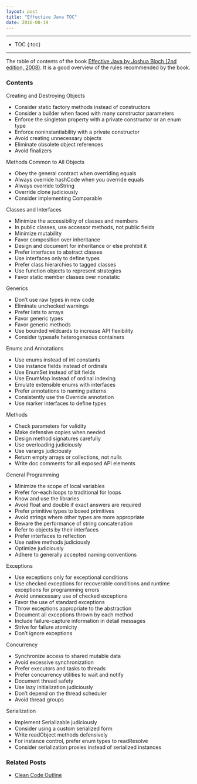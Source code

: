 ```yaml
---
layout: post
title: "Effective Java TOC"
date: 2016-08-19
---
```


***

* TOC
{:toc}

***

The table of contents of the book [Effective Java by Joshua Bloch (2nd edition, 2008)](https://www.amazon.com/Effective-Java-2nd-Joshua-Bloch/dp/3). It is a good overview of the rules recommended by the book.

### Contents

Creating and Destroying Objects

* Consider static factory methods instead of constructors 
* Consider a builder when faced with many constructor parameters 
* Enforce the singleton property with a private constructor or an enum type 
* Enforce noninstantiability with a private constructor 
* Avoid creating unnecessary objects 
* Eliminate obsolete object references 
* Avoid finalizers 

Methods Common to All Objects

* Obey the general contract when overriding equals 
* Always override hashCode when you override equals
* Always override toString 
* Override clone judiciously 
* Consider implementing Comparable 

Classes and Interfaces

* Minimize the accessibility of classes and members 
* In public classes, use accessor methods, not public fields 
* Minimize mutability 
* Favor composition over inheritance 
* Design and document for inheritance or else prohibit it 
* Prefer interfaces to abstract classes 
* Use interfaces only to define types
* Prefer class hierarchies to tagged classes 
* Use function objects to represent strategies 
* Favor static member classes over nonstatic 

Generics

* Don’t use raw types in new code 
* Eliminate unchecked warnings
* Prefer lists to arrays 
* Favor generic types
* Favor generic methods 
* Use bounded wildcards to increase API flexibility 
* Consider typesafe heterogeneous containers 

Enums and Annotations

* Use enums instead of int constants
* Use instance fields instead of ordinals 
* Use EnumSet instead of bit fields 
* Use EnumMap instead of ordinal indexing
* Emulate extensible enums with interfaces 
* Prefer annotations to naming patterns 
* Consistently use the Override annotation
* Use marker interfaces to define types 

Methods

* Check parameters for validity 
* Make defensive copies when needed 
* Design method signatures carefully 
* Use overloading judiciously 
* Use varargs judiciously 
* Return empty arrays or collections, not nulls 
* Write doc comments for all exposed API elements 

General Programming

* Minimize the scope of local variables 
* Prefer for-each loops to traditional for loops 
* Know and use the libraries 
* Avoid float and double if exact answers are required 
* Prefer primitive types to boxed primitives 
* Avoid strings where other types are more appropriate 
* Beware the performance of string concatenation 
* Refer to objects by their interfaces 
* Prefer interfaces to reflection 
* Use native methods judiciously
* Optimize judiciously 
* Adhere to generally accepted naming conventions 

Exceptions

* Use exceptions only for exceptional conditions 
* Use checked exceptions for recoverable conditions and runtime exceptions for programming errors 
* Avoid unnecessary use of checked exceptions 
* Favor the use of standard exceptions
* Throw exceptions appropriate to the abstraction
* Document all exceptions thrown by each method
* Include failure-capture information in detail messages 
* Strive for failure atomicity 
* Don’t ignore exceptions 

Concurrency

* Synchronize access to shared mutable data
* Avoid excessive synchronization 
* Prefer executors and tasks to threads
* Prefer concurrency utilities to wait and notify
* Document thread safety 
* Use lazy initialization judiciously 
* Don’t depend on the thread scheduler 
* Avoid thread groups 

Serialization

* Implement Serializable judiciously
* Consider using a custom serialized form 
* Write readObject methods defensively 
* For instance control, prefer enum types to readResolve 
* Consider serialization proxies instead of serialized instances 

### Related Posts

* [Clean Code Outline](https://petozoltan.github.io/2016/08/19/clean-code-outline.html)
